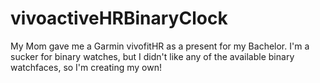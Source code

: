 # vivoactiveHRBinaryClock

My Mom gave me a Garmin vivofitHR as a present for my Bachelor. I'm a sucker for binary watches, but I didn't like any of the available binary watchfaces, so I'm creating my own!
